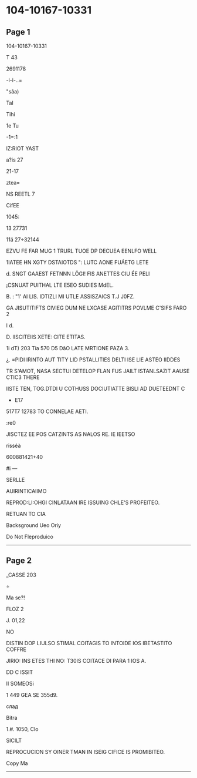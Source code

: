# 104-10167-10331

## Page 1

104-10167-10331

T 43

2691178

-i-i-..=

"sãa)

TaI

Tihi

1e Tu

-1=:1

IZ:RIOT YAST

a?is 27

21-17

ztea=

NS REETL 7

CifEE

1045:

13 27731

11ä 27÷32144

EZVU FE FAR MUG 1 TRURL TUOE DP DECUEA EENLFO WELL

1IATEE HN XGTY DSTAIOTDS ": LUTC AONE FUÁETG LETE

d. SNGT GAAEST FETNNN LÖGI! FIS ANETTES CIU ÉE PELI

¡CSNUAT PUITHAL LTE E5EO SUDIES MdEL.

B. : "1' AI LIS. IDTIZLI MI UTLE ASSISZAICS T.J J0FZ.

GA JISUTITIFTS CIVIEG DUM NE LXCASE AGITITRS POVLME C'SIFS FARO 2

I d.

D. IISCITEIIS XETE: CITE ETITAS.

1i dT) 203 Tia 570 D5 DãO LATE MRTIONE PAZA 3.

¿. =PIDI IRINTO AUT TITY LID PSTALLITIES DELTI ISE LIE ASTEO IIDDES

TR S'AMOT, NASA SECTUI DETELOP FLAN FUS JAILT ISTANLSAZIT AAUSE CTIC3 THERE

IISTE TEN, TOG.DTDI U COTHUSS DOCIUTIATTE BISLI AD DUETEEDNT C

+ E17

517T7 12783 TO CONNELAE AETI.

:re0

JISCTEZ EE POS CATZINTS AS NALOS RE. IE IEETSO

risséà

600881421+40

#i —

SERLLE

AUIRINTICAIIMO

REPROD:LI:OHGI CINLATAAN IRE ISSUING CHLE'S PROFEITEO.

RETUAN TO CIA

Backsground Ueo Oriy

Do Not Fleproduico

---

## Page 2

_CASSE 203

÷

Ma se?!

FLOZ 2

J. 01,22

NO

DISTIN DOP LIULSO STIMAL COITAGIS TO INTOIDE IOS IBETASTITO COFFRE

JIRIO: INS ETES THI NO: T30IS COITACE DI PARA 1 IOS A.

DD C ISSIT

II SOMEOSi

1 449 GEA SE 355d9.

слад

Bitra

1.#. 1050, Clo

SICILT

REPROCUCION SY OINER TMAN IN ISEIG CIFICE IS PROMIBITEO.

Copy Ma

---


